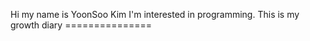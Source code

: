Hi my name is YoonSoo Kim
I'm interested in programming.
This is my growth diary
        ===============
